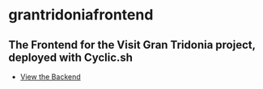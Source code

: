 # grantridoniafrontend

## The Frontend for the Visit Gran Tridonia project, deployed with Cyclic.sh

- [View the Backend](https://github.com/tribubb/grantridoniabackendMySQL2)